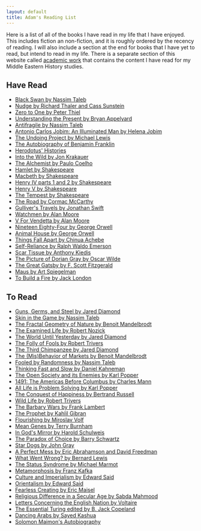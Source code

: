 ```yaml
---
layout: default
title: Adam's Reading List
---
```

Here is a list of all of the books I have read in my life that I have enjoyed. This includes fiction an non-fiction, and it is roughly ordered by the recency of reading. I will also include a section at the end for books that I have yet to read, but intend to read in my life. There is a separate section of this website called [academic work](/academic_work) that contains the content I have read for my Middle Eastern History studies.

## Have Read

* [Black Swan by Nassim Taleb](https://www.amazon.com/Black-Swan-Improbable-Robustness-Fragility/dp/081297381X/ref=sr_1_1?ie=UTF8&qid=1520699619&sr=8-1&keywords=black+swan+taleb)
* [Nudge by Richard Thaler and Cass Sunstein](https://www.amazon.com/Nudge-Improving-Decisions-Health-Happiness/dp/014311526X/ref=sr_1_4?s=books&ie=UTF8&qid=1520699629&sr=1-4&keywords=nudge+improving+decisions+about+health+wealth+and+happiness)
* [Zero to One by Peter Thiel](https://www.amazon.com/Zero-One-Notes-Startups-Future/dp/0804139296/ref=sr_1_4?s=books&ie=UTF8&qid=1520699637&sr=1-4&keywords=zero+to+one)
* [Understanding the Present by Bryan Appelyard](https://www.amazon.com/UNDERSTANDING-PRESENT-Bryan-Appleyard/dp/0385420714/ref=sr_1_1?s=books&ie=UTF8&qid=1520699648&sr=1-1&keywords=understanding+the+present)
* [Antifragile by Nassim Taleb](https://www.amazon.com/Antifragile-Things-That-Disorder-Incerto/dp/0812979680/ref=sr_1_1?s=books&ie=UTF8&qid=1520699660&sr=1-1&keywords=antifragile)
* [Antonio Carlos Jobim: An Illuminated Man by Helena Jobim ](https://www.amazon.com/Antonio-Carlos-Jobim-Illuminated-Man/dp/161780343X/ref=sr_1_1?s=books&ie=UTF8&qid=1520699675&sr=1-1&keywords=antonio+carlos+jobim+an+illuminated+man)
* [The Undoing Project by Michael Lewis](https://www.amazon.com/Undoing-Project-Friendship-Changed-Minds/dp/0393354776/ref=sr_1_1?s=books&ie=UTF8&qid=1520699686&sr=1-1&keywords=the+undoing+project)
* [The Autobiography of Benjamin Franklin](https://en.wikipedia.org/wiki/The_Autobiography_of_Benjamin_Franklin)
* [Herodotus' Histories](https://en.wikipedia.org/wiki/Histories_(Herodotus))
* [Into the Wild by Jon Krakauer](https://en.wikipedia.org/wiki/Into_the_Wild_(book))
* [The Alchemist by Paulo Coelho](https://en.wikipedia.org/wiki/The_Alchemist_(novel))
* [Hamlet by Shakespeare](https://en.wikipedia.org/wiki/Hamlet)
* [Macbeth by Shakespeare](https://en.wikipedia.org/wiki/Macbeth)
* [Henry IV parts 1 and 2 by Shakespeare](https://en.wikipedia.org/wiki/Henry_IV,_Part_1)
* [Henry V by Shakespeare](https://en.wikipedia.org/wiki/Henry_V_(play))
* [The Tempest by Shakespeare](https://en.wikipedia.org/wiki/The_Tempest)
* [The Road by Cormac McCarthy](https://en.wikipedia.org/wiki/The_Road)
* [Gulliver's Travels by Jonathan Swift](https://en.wikipedia.org/wiki/Gulliver's_Travels)
* [Watchmen by Alan Moore](https://en.wikipedia.org/wiki/Watchmen)
* [V For Vendetta by Alan Moore](https://en.wikipedia.org/wiki/V_for_Vendetta)
* [Nineteen Eighty-Four by George Orwell](https://en.wikipedia.org/wiki/Nineteen_Eighty-Four)
* [Animal House by George Orwell](https://en.wikipedia.org/wiki/Animal_Farm)
* [Things Fall Apart by Chinua Achebe](https://en.wikipedia.org/wiki/Things_Fall_Apart)
* [Self-Reliance by Ralph Waldo Emerson](https://en.wikipedia.org/wiki/Self-Reliance)
* [Scar Tissue by Anthony Kiedis](https://en.wikipedia.org/wiki/Scar_Tissue_(book))
* [The Picture of Dorian Gray by Oscar Wilde](https://en.wikipedia.org/wiki/The_Picture_of_Dorian_Gray)
* [The Great Gatsby by F. Scott Fitzgerald](https://en.wikipedia.org/wiki/The_Great_Gatsby)
* [Maus by Art Spiegelman](https://en.wikipedia.org/wiki/Maus)
* [To Build a Fire by Jack London](https://en.wikipedia.org/wiki/To_Build_a_Fire)

## To Read
* [Guns, Germs, and Steel by Jared Diamond](https://www.amazon.com/Guns-Germs-Steel-Fates-Societies/dp/0393354326/ref=sr_1_1?s=books&ie=UTF8&qid=1520700857&sr=1-1&keywords=Guns%2C+Germs%2C+and+Steel+by+Jared+Diamond)
* [Skin in the Game by Nassim Taleb](https://www.amazon.com/Skin-Game-Hidden-Asymmetries-Daily/dp/042528462X/ref=sr_1_2?s=books&ie=UTF8&qid=1520700866&sr=1-2&keywords=Skin+in+the+Game+by+Nassim+Taleb)
* [The Fractal Geometry of Nature by Benoit Mandelbrodt](https://www.amazon.com/Fractal-Geometry-Nature-Benoit-Mandelbrot/dp/0716711869/ref=sr_1_sc_1?s=books&ie=UTF8&qid=1520700875&sr=1-1-spell&keywords=The+Fractal+Geometry+of+Nature+by+Benoit+Mandelbrodt)
* [The Examined Life by Robert Nozick](https://www.amazon.com/Examined-Life-Philosophical-Meditations/dp/0671725017/ref=sr_1_1?s=books&ie=UTF8&qid=1520700887&sr=1-1&keywords=The+Examined+Life+by+Robert+Nozick)
* [The World Until Yesterday by Jared Diamond](https://www.amazon.com/World-Until-Yesterday-Traditional-Societies/dp/0143124404/ref=sr_1_1?s=books&ie=UTF8&qid=1520700898&sr=1-1&keywords=The+World+Until+Yesterday+by+Jared+Diamond)
* [The Folly of Fools by Robert Trivers](https://www.amazon.com/Folly-Fools-Logic-Deceit-Self-Deception/dp/0465085970/ref=sr_1_1?s=books&ie=UTF8&qid=1520700910&sr=1-1&keywords=The+Folly+of+Fools+by+Robert+Trivers)
* [The Third Chimpanzee by Jared Diamond](https://www.amazon.com/Third-Chimpanzee-Evolution-Future-Animal/dp/0060845503/ref=sr_1_1?s=books&ie=UTF8&qid=1520700920&sr=1-1&keywords=The+Third+Chimpanzee+by+Jared+Diamond)
* [The (Mis)Behavior of Markets by Benoit Mandelbrodt](https://www.amazon.com/Misbehavior-Markets-Fractal-Financial-Turbulence/dp/0465043577/ref=sr_1_sc_1?s=books&ie=UTF8&qid=1520700930&sr=1-1-spell&keywords=The+%28Mis%29Behavior+of+Markets+by+Benoit+Mandelbrodt)
* [Fooled by Randomness by Nassim Taleb](https://www.amazon.com/Fooled-Randomness-Hidden-Markets-Incerto/dp/0812975219/ref=sr_1_1?s=books&ie=UTF8&qid=1520700943&sr=1-1&keywords=Fooled+by+Randomness+by+Nassim+Taleb)
* [Thinking Fast and Slow by Daniel Kahneman](https://www.amazon.com/Thinking-Fast-Slow-Daniel-Kahneman/dp/0374533555/ref=sr_1_1?s=books&ie=UTF8&qid=1520700953&sr=1-1&keywords=Thinking+Fast+and+Slow+by+Daniel+Kahneman)
* [The Open Society and its Enemies by Karl Popper](https://www.amazon.com/Open-Society-Its-Enemies/dp/0691158134/ref=sr_1_1?s=books&ie=UTF8&qid=1520700962&sr=1-1&keywords=The+Open+Society+and+its+Enemies+by+Karl+Popper)
* [1491: The Americas Before Columbus by Charles Mann](https://www.amazon.com/1491-Revelations-Americas-Before-Columbus/dp/1400032059/ref=sr_1_1?s=books&ie=UTF8&qid=1520700975&sr=1-1&keywords=1491%3A+The+Americas+Before+Columbus+by+Charles+Mann)
* [All Life is Problem Solving by Karl Popper](https://www.amazon.com/Life-Problem-Solving-Karl-Popper/dp/0415249929/ref=sr_1_1?s=books&ie=UTF8&qid=1520700985&sr=1-1&keywords=All+Life+is+Problem+Solving+by+Karl+Popper)
* [The Conquest of Happiness by Bertrand Russell](https://www.amazon.com/Conquest-Happiness-Bertrand-Russell/dp/087140673X/ref=sr_1_1?s=books&ie=UTF8&qid=1520700994&sr=1-1&keywords=The+Conquest+of+Happiness+by+Bertrand+Russell)
* [Wild Life by Robert Trivers](https://www.amazon.com/Wild-Life-Adventures-Evolutionary-Biologist/dp/1938972120/ref=sr_1_1?s=books&ie=UTF8&qid=1520701004&sr=1-1&keywords=Wild+Life+by+Robert+Trivers)
* [The Barbary Wars by Frank Lambert](https://www.amazon.com/Barbary-Wars-American-Independence-Atlantic/dp/0809028115/ref=sr_1_1?s=books&ie=UTF8&qid=1520700358&sr=1-1&keywords=the+barbary+wars)
* [The Prophet by Kahlil Gibran](https://www.amazon.com/Prophet-Borzoi-Book-Kahlil-Gibran/dp/0394404289/ref=sr_1_1?s=books&ie=UTF8&qid=1520701015&sr=1-1&keywords=The+Prophet+by+Kahlil+Gibran)
* [Flourishing by Miroslav Volf](https://www.amazon.com/Flourishing-Need-Religion-Globalized-World/dp/0300227132/ref=sr_1_1?s=books&ie=UTF8&qid=1520701024&sr=1-1&keywords=Flourishing+by+Miroslav+Volf)
* [Mean Genes by Terry Burnham](https://www.amazon.com/Mean-Genes-Taming-Primal-Instincts/dp/0142000078/ref=sr_1_2?s=books&ie=UTF8&qid=1520700402&sr=1-2&keywords=mean+genes)
* [In God's Mirror by Harold Schulweis](https://www.amazon.com/Gods-Mirror-Reflections-Essays/dp/0881258059/ref=sr_1_1?s=books&ie=UTF8&qid=1520701035&sr=1-1&keywords=In+God%27s+Mirror+by+Harold+Schulweis)
* [The Paradox of Choice by Barry Schwartz](https://www.amazon.com/Paradox-Choice-More-Less-Revised/dp/0062449923/ref=sr_1_1?s=books&ie=UTF8&qid=1520700451&sr=1-1&keywords=the+paradox+of+choice)
* [Star Dogs by John Gray](https://www.amazon.com/Straw-Dogs-Thoughts-Humans-Animals/dp/0374270937/ref=sr_1_1?s=books&ie=UTF8&qid=1520700482&sr=1-1&keywords=straw+dogs)
* [A Perfect Mess by Eric Abrahamson and David Freedman](https://www.amazon.com/Perfect-Mess-Benefits-Cluttered-Fly/dp/0316114758/ref=sr_1_3?s=books&ie=UTF8&qid=1520700522&sr=1-3&keywords=a+perfect+mess)
* [What Went Wrong? by Bernard Lewis](https://www.amazon.com/What-Went-Wrong-Between-Modernity/dp/0060516054/ref=sr_1_1?s=books&ie=UTF8&qid=1520701048&sr=1-1&keywords=What+Went+Wrong%3F+by+Bernard+Lewis)
* [The Status Syndrome by Michael Marmot](https://www.amazon.com/Status-Syndrome-Standing-Affects-Longevity/dp/0805078541/ref=sr_1_1?s=books&ie=UTF8&qid=1520701058&sr=1-1&keywords=The+Status+Syndrome+by+Michael+Marmot)
* [Metamorphosis by Franz Kafka](https://www.amazon.com/Metamorphosis-Franz-Kafka/dp/1557427666/ref=sr_1_3?s=books&ie=UTF8&qid=1520701068&sr=1-3&keywords=Metamorphosis+by+Franz+Kafka)
* [Culture and Imperialism by Edward Said](https://www.amazon.com/Culture-Imperialism-Edward-W-Said/dp/0679750541/ref=sr_1_1?s=books&ie=UTF8&qid=1520701077&sr=1-1&keywords=Culture+and+Imperialism+by+Edward+Said)
* [Orientalism by Edward Said](https://www.amazon.com/Orientalism-Edward-W-Said/dp/039474067X/ref=sr_1_2?s=books&ie=UTF8&qid=1520701077&sr=1-2&keywords=Culture+and+Imperialism+by+Edward+Said)
* [Fearless Creating by Eric Maisel](https://www.amazon.com/Fearless-Creating-Step-Step-Completing/dp/0874778050/ref=sr_1_1?s=books&ie=UTF8&qid=1520700639&sr=1-1&keywords=fearless+creating)
* [Religious Difference in a Secular Age by Sabda Mahmood](https://www.amazon.com/Religious-Difference-Secular-Age-Minority/dp/0691153280/ref=sr_1_1?s=books&ie=UTF8&qid=1520700664&sr=1-1&keywords=mahmood+religious+difference+in+a+secular+age)
* [Letters Concerning the English Nation by Voltaire](https://www.amazon.com/Letters-Concerning-English-Nation-Classics/dp/019955532X/ref=sr_1_1?s=books&ie=UTF8&qid=1520701102&sr=1-1&keywords=Letters+Concerning+the+English+Nation+by+Voltaire)
* [The Essential Turing edited by B. Jack Copeland](https://www.amazon.com/Essential-Turing-Philosophy-Artificial-Intelligence/dp/0198250800/ref=sr_1_1?s=books&ie=UTF8&qid=1520700725&sr=1-1&keywords=essential+turing)
* [Dancing Arabs by Sayed Kashua](https://www.amazon.com/Dancing-Arabs-Sayed-Kashua/dp/0802141269/ref=sr_1_1?s=books&ie=UTF8&qid=1520700795&sr=1-1&keywords=dancing+arabs)
* [Solomon Maimon's Autobiography](https://www.amazon.com/Solomon-Maimon-Autobiography/dp/0252069773/ref=sr_1_1?s=books&ie=UTF8&qid=1520700815&sr=1-1&keywords=maimon)
